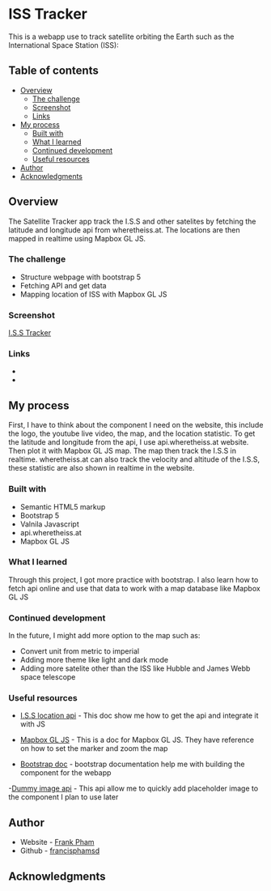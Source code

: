 # ISS Tracker

This is a webapp use to track satellite orbiting the Earth such as the International Space Station (ISS):

## Table of contents

- [Overview](#overview)
  - [The challenge](#the-challenge)
  - [Screenshot](#screenshot)
  - [Links](#links)
- [My process](#my-process)
  - [Built with](#built-with)
  - [What I learned](#what-i-learned)
  - [Continued development](#continued-development)
  - [Useful resources](#useful-resources)
- [Author](#author)
- [Acknowledgments](#acknowledgments)

## Overview

The Satellite Tracker app track the I.S.S and other satelites by fetching the latitude and longitude api from wheretheiss.at. The locations are then mapped in realtime using Mapbox GL JS.

### The challenge

- Structure webpage with bootstrap 5
- Fetching API and get data
- Mapping location of ISS with Mapbox GL JS

### Screenshot

[I.S.S Tracker]("./assets/screenshot.png")

### Links

- [github url]: (https://github.com/francisphamsd/satellite-tracker.git)
- [live site url]: (https://francisphamsd.github.io/satellite-tracker/)

## My process

First, I have to think about the component I need on the website, this include the logo, the youtube live video, the map, and the location statistic. To get the latitude and longitude from the api, I use api.wheretheiss.at website. Then plot it with Mapbox GL JS map. The map then track the I.S.S in realtime. wheretheiss.at can also track the velocity and altitude of the I.S.S, these statistic are also shown in realtime in the website.

### Built with

- Semantic HTML5 markup
- Bootstrap 5
- Valnila Javascript
- api.wheretheiss.at
- Mapbox GL JS

### What I learned

Through this project, I got more practice with bootstrap. I also learn how to fetch api online and use that data to work with a map database like Mapbox GL JS

### Continued development

In the future, I might add more option to the map such as:

- Convert unit from metric to imperial
- Adding more theme like light and dark mode
- Adding more satelite other than the ISS like Hubble and James Webb space telescope

### Useful resources

- [I.S.S location api](https://wheretheiss.at/w/developer) - This doc show me how to get the api and integrate it with JS

- [Mapbox GL JS](https://docs.mapbox.com/mapbox-gl-js/guides/) - This is a doc for Mapbox GL JS. They have reference on how to set the marker and zoom the map

- [Bootstrap doc]() - bootstrap documentation help me with building the component for the webapp

-[Dummy image api](https://dummyimage.com) - This api allow me to quickly add placeholder image to the component I plan to use later

## Author

- Website - [Frank Pham](https://www.franciswebdev.com)
- Github - [francisphamsd](https://github.com/francisphamsd)

## Acknowledgments
